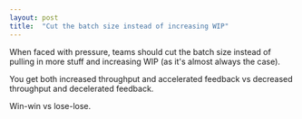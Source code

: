 ```yaml
---
layout: post
title:  "Cut the batch size instead of increasing WIP"
---
```



When faced with pressure, teams should cut the batch size instead of pulling in more stuff and increasing WIP (as it's almost always the case).

You get both increased throughput and accelerated feedback vs decreased throughput and decelerated feedback.

Win-win vs lose-lose.